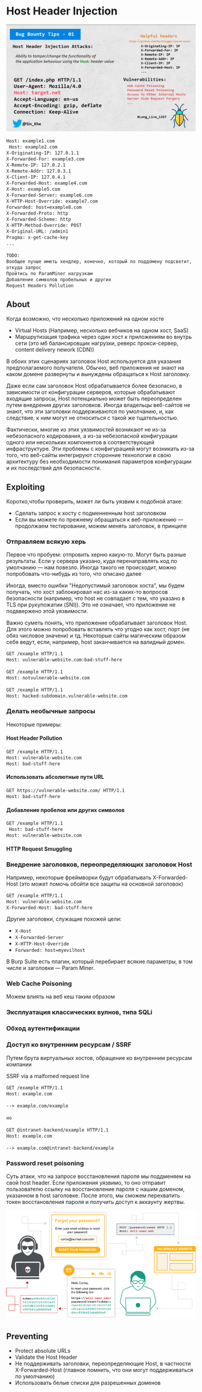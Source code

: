 # Host Header Injection

![](<../../.gitbook/assets/изображение (5).png>)

```
Host: example1.com
 Host: example2.com
X-Originating-IP: 127.0.1.1
X-Forwarded-For: example3.com
X-Remote-IP: 127.0.2.1
X-Remote-Addr: 127.0.3.1
X-Client-IP: 127.0.4.1
X-Forwarded-Host: example4.com
X-Host: example5.com
X-Forwarded-Server: example6.com
X-HTTP-Host-Override: example7.com
Forwarded: host=example8.com
X-Forwarded-Proto: http
X-Forwarded-Scheme: http
X-HTTP-Method-Override: POST
X-Original-URL: /admin1
Pragma: x-get-cache-key
...

TODO:
Вообщее лучше иметь хендлер, конечно, который по поддомену подсветит, откуда запрос
Пройтись по ParamMiner нагрузкам
Добавление символов пробельных и других
Request Headers Pollution
```

## About

Когда возможно, что несколько приложений на одном хосте

* Virtual Hosts (Например, несколько вебчиков на одном хост, SaaS)
* Маршрутизация трафика через один хост к приложениям во внутрь сети (это мб балансировщик нагрузки, реверс прокси-сервер, content delivery nework (CDN))

В обоих этих сценариях заголовок Host используется для указания предполагаемого получателя. Обычно, веб приложения не знают на каком домене развернуты и вынуждены обращаться к Host заголовку.

Даже если сам заголовок Host обрабатывается более безопасно, в зависимости от конфигурации серверов, которые обрабатывают входящие запросы, Host потенциально может быть переопределен путем внедрения других заголовков. Иногда владельцы веб-сайтов не знают, что эти заголовки поддерживаются по умолчанию, и, как следствие, к ним могут не относиться с такой же тщательностью.

Фактически, многие из этих уязвимостей возникают не из-за небезопасного кодирования, а из-за небезопасной конфигурации одного или нескольких компонентов в соответствующей инфраструктуре. Эти проблемы с конфигурацией могут возникать из-за того, что веб-сайты интегрируют сторонние технологии в свою архитектуру без необходимости понимания параметров конфигурации и их последствий для безопасности.

## Exploiting

Коротко,чтобы проверить, может ли быть уязвим к подобной атаке:

* Сделать запрос к хосту с подменненным host заголовком
* Если вы можете по прежнему обращаться к веб-приложению — продолжаем тестирование, можем менять заголовок, в принципе

### Отправляем всякую херь

Первое что пробуем: отпровить херню какую-то. Могут быть разные результаты. Если у сервера указано, куда перенаправлять код по умолчанию — нам повезло. Иногда такого не происходит, можно попробовать что-нибудь из того, что описано далее

Иногда, вместо ошибки "Недопустимый заголовок хоста", мы будем получать, что хост заблокировал нас из-за каких-то вопросов безопасности (например, что host не совпадает с тем, что указано в TLS при рукупожатии (SNI)). Это не означает, что приложение не подввержено этой уязвимости.

Важно суметь понять, что приложение обрабатывает заголовок Host. Для этого можно попробовать вставлять что угодно как хост, порт (не обяз числовое значени) и тд. Некоторые сайты магическим образом себя ведут, если, например, host заканчивается на валидный домен.

```
GET /example HTTP/1.1
Host: vulnerable-website.com:bad-stuff-here

GET /example HTTP/1.1
Host: notvulnerable-website.com 

GET /example HTTP/1.1
Host: hacked-subdomain.vulnerable-website.com 
```

### Делать необычные запросы

Некоторые примеры:

#### Host Header Pollution

```
GET /example HTTP/1.1
Host: vulnerable-website.com
Host: bad-stuff-here 
```

#### Использовать абсолютные пути URL

```
GET https://vulnerable-website.com/ HTTP/1.1
Host: bad-stuff-here 
```

#### Добавление пробелов или других символов

```
GET /example HTTP/1.1
 Host: bad-stuff-here
Host: vulnerable-website.com 
```

#### HTTP Request Smuggling

### Внедрение заголовков, переопределяющих заголовок Host

Например, некоторые фреймворки будут обрабатывать X-Forwarded-Host (это может помочь обойти все защиты на основной заголовок)

```
GET /example HTTP/1.1
Host: vulnerable-website.com
X-Forwarded-Host: bad-stuff-here
```

Другие заголовки, служащие похожей цели:

* &#x20;`X-Host`
* &#x20;`X-Forwarded-Server`
* &#x20;`X-HTTP-Host-Override`
* &#x20;`Forwarded: host=myevilhost`

В Burp Suite есть плагин, который перебирает всякие параметры, в том числе и заголовки — Param Miner.

### Web Cache Poisoning

Можем влиять на веб кеш таким образом

### Эксплуатация классических вулнов, типа SQLi

### Обход аутентификации&#x20;

### Доступ ко внутренним ресурсам / SSRF

Путем брута виртуальных хостов, обращение ко внутренним ресурсам компании

SSRF via a malfomed request line

```
GET /example HTTP/1.1
Host: example.com

--> example.com/example

но

GET @intranet-backend/example HTTP/1.1
Host: example.com

--> example.com@intranet-backend/example
```

### Password reset poisoning

Суть атаки, что на запросе восстановления пароля мы поддменяем на свой host header. Если приложения уязвимо, то оно отправит пользователю ссылку на восстановление пароля с нашим доменом, указанном в host заголовке. После этого, мы сможем перехватить токен восстановления пароля и получить доступ к аккаунту жертвы.

![](<../../.gitbook/assets/изображение (16).png>)

## Preventing

* Protect absolute URLs
* Validate the Host Header
* Не поддерживать заголовки, переопределяющие Host, в частности X-Forwarded-Host (главное помнить, что они могут поддерживаться по умолчанию)
* Использовать белые списки для разрешенных доменов

